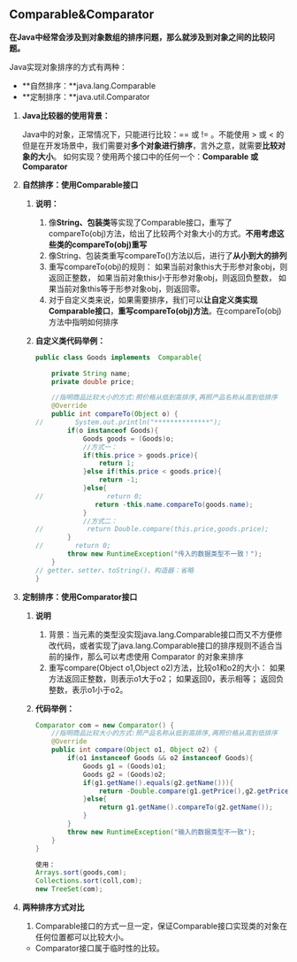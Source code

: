 ## Comparable&Comparator

**在Java中经常会涉及到对象数组的排序问题，那么就涉及到对象之间的比较问题。**

Java实现对象排序的方式有两种： 

- **自然排序：**java.lang.Comparable
- **定制排序：**java.util.Comparator



1. **Java比较器的使用背景：**

   Java中的对象，正常情况下，只能进行比较：==  或  != 。不能使用 > 或 < 的
   但是在开发场景中，我们需要对**多个对象进行排序**，言外之意，就需要**比较对象的大小**。
   如何实现？使用两个接口中的任何一个：**Comparable 或 Comparator**

2. **自然排序：使用Comparable接口**

   1. **说明：**

      1. 像**String、包装类**等实现了Comparable接口，重写了compareTo(obj)方法，给出了比较两个对象大小的方式。**不用考虑这些类的compareTo(obj)重写**
      2. 像String、包装类重写compareTo()方法以后，进行了**从小到大的排列**
      3. 重写compareTo(obj)的规则：
          如果当前对象this大于形参对象obj，则返回正整数，
          如果当前对象this小于形参对象obj，则返回负整数，
          如果当前对象this等于形参对象obj，则返回零。
      4. 对于自定义类来说，如果需要排序，我们可以**让自定义类实现Comparable接口**，**重写compareTo(obj)方法**。在compareTo(obj)方法中指明如何排序

   2. **自定义类代码举例：**

      ```java
      public class Goods implements  Comparable{
      
          private String name;
          private double price;
      
          //指明商品比较大小的方式:照价格从低到高排序,再照产品名称从高到低排序
          @Override
          public int compareTo(Object o) {
      //        System.out.println("**************");
              if(o instanceof Goods){
                  Goods goods = (Goods)o;
                  //方式一：
                  if(this.price > goods.price){
                      return 1;
                  }else if(this.price < goods.price){
                      return -1;
                  }else{
      //                return 0;
                     return -this.name.compareTo(goods.name);
                  }
                  //方式二：
      //           return Double.compare(this.price,goods.price);
              }
      //        return 0;
              throw new RuntimeException("传入的数据类型不一致！");
          }
      // getter、setter、toString()、构造器：省略
      }
      
      ```

3. **定制排序：使用Comparator接口**

   1. **说明**

      1. 背景：当元素的类型没实现java.lang.Comparable接口而又不方便修改代码，或者实现了java.lang.Comparable接口的排序规则不适合当前的操作，那么可以考虑使用 Comparator 的对象来排序
      2. 重写compare(Object o1,Object o2)方法，比较o1和o2的大小：
         如果方法返回正整数，则表示o1大于o2；
         如果返回0，表示相等；
         返回负整数，表示o1小于o2。

   2. **代码举例：**

      ```java
      Comparator com = new Comparator() {
          //指明商品比较大小的方式:照产品名称从低到高排序,再照价格从高到低排序
          @Override
          public int compare(Object o1, Object o2) {
              if(o1 instanceof Goods && o2 instanceof Goods){
                  Goods g1 = (Goods)o1;
                  Goods g2 = (Goods)o2;
                  if(g1.getName().equals(g2.getName())){
                      return -Double.compare(g1.getPrice(),g2.getPrice());
                  }else{
                      return g1.getName().compareTo(g2.getName());
                  }
              }
              throw new RuntimeException("输入的数据类型不一致");
          }
      }
      
      使用：
      Arrays.sort(goods,com);
      Collections.sort(coll,com);
      new TreeSet(com);
      ```

4. **两种排序方式对比**

   1. Comparable接口的方式一旦一定，保证Comparable接口实现类的对象在任何位置都可以比较大小。
   *    Comparator接口属于临时性的比较。